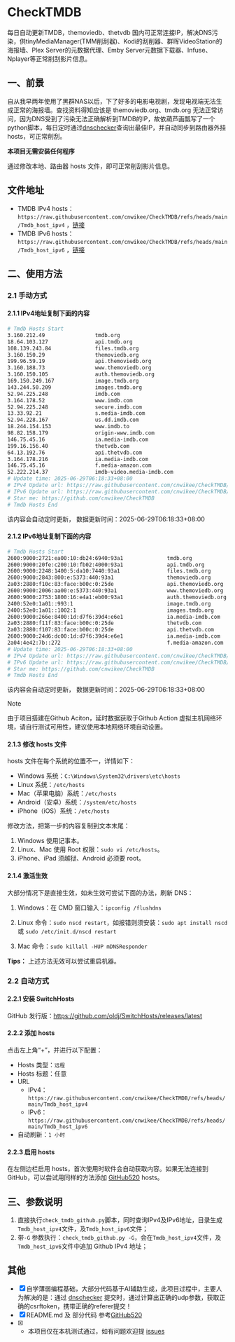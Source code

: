 # CheckTMDB

每日自动更新TMDB，themoviedb、thetvdb 国内可正常连接IP，解决DNS污染，供tinyMediaManager(TMM削刮器)、Kodi的刮削器、群晖VideoStation的海报墙、Plex Server的元数据代理、Emby Server元数据下载器、Infuse、Nplayer等正常削刮影片信息。

## 一、前景

自从我早两年使用了黑群NAS以后，下了好多的电影电视剧，发现电视端无法生成正常的海报墙。查找资料得知应该是 themoviedb.org、tmdb.org 无法正常访问，因为DNS受到了污染无法正确解析到TMDB的IP，故依葫芦画瓢写了一个python脚本，每日定时通过[dnschecker](https://dnschecker.org/)查询出最佳IP，并自动同步到路由器外挂hosts，可正常削刮。

**本项目无需安装任何程序**

通过修改本地、路由器 hosts 文件，即可正常削刮影片信息。

## 文件地址

- TMDB IPv4 hosts：`https://raw.githubusercontent.com/cnwikee/CheckTMDB/refs/heads/main/Tmdb_host_ipv4` ，[链接](https://raw.githubusercontent.com/cnwikee/CheckTMDB/refs/heads/main/Tmdb_host_ipv4)
- TMDB IPv6 hosts：`https://raw.githubusercontent.com/cnwikee/CheckTMDB/refs/heads/main/Tmdb_host_ipv6` ，[链接](https://raw.githubusercontent.com/cnwikee/CheckTMDB/refs/heads/main/Tmdb_host_ipv6)

## 二、使用方法

### 2.1 手动方式

#### 2.1.1 IPv4地址复制下面的内容

```bash
# Tmdb Hosts Start
3.160.212.49                tmdb.org
18.64.103.127               api.tmdb.org
108.139.243.84              files.tmdb.org
3.160.150.29                themoviedb.org
199.96.59.19                api.themoviedb.org
3.160.188.73                www.themoviedb.org
3.160.150.105               auth.themoviedb.org
169.150.249.167             image.tmdb.org
143.244.50.209              images.tmdb.org
52.94.225.248               imdb.com
3.164.178.52                www.imdb.com
52.94.225.248               secure.imdb.com
13.33.92.21                 s.media-imdb.com
52.94.228.167               us.dd.imdb.com
18.244.154.153              www.imdb.to
98.82.158.179               origin-www.imdb.com
146.75.45.16                ia.media-imdb.com
199.16.156.40               thetvdb.com
64.13.192.76                api.thetvdb.com
3.164.178.216               ia.media-imdb.com
146.75.45.16                f.media-amazon.com
52.222.214.37               imdb-video.media-imdb.com
# Update time: 2025-06-29T06:18:33+08:00
# IPv4 Update url: https://raw.githubusercontent.com/cnwikee/CheckTMDB/refs/heads/main/Tmdb_host_ipv4
# IPv6 Update url: https://raw.githubusercontent.com/cnwikee/CheckTMDB/refs/heads/main/Tmdb_host_ipv6
# Star me: https://github.com/cnwikee/CheckTMDB
# Tmdb Hosts End

```

该内容会自动定时更新， 数据更新时间：2025-06-29T06:18:33+08:00

#### 2.1.2 IPv6地址复制下面的内容

```bash
# Tmdb Hosts Start
2600:9000:2721:ea00:10:db24:6940:93a1              tmdb.org
2600:9000:20fe:c200:10:fb02:4000:93a1              api.tmdb.org
2600:9000:2248:1400:5:da10:7440:93a1               files.tmdb.org
2600:9000:2843:800:e:5373:440:93a1                 themoviedb.org
2a03:2880:f10c:83:face:b00c:0:25de                 api.themoviedb.org
2600:9000:2006:aa00:e:5373:440:93a1                www.themoviedb.org
2600:9000:2753:1800:16:e4a1:eb00:93a1              auth.themoviedb.org
2400:52e0:1a01::993:1                              image.tmdb.org
2400:52e0:1a01::1002:1                             images.tmdb.org
2600:9000:266e:8400:1d:d7f6:39d4:e6e1              ia.media-imdb.com
2a03:2880:f11f:83:face:b00c:0:25de                 thetvdb.com
2a03:2880:f107:83:face:b00c:0:25de                 api.thetvdb.com
2600:9000:24d6:dc00:1d:d7f6:39d4:e6e1              ia.media-imdb.com
2a04:4e42:7b::272                                  f.media-amazon.com
# Update time: 2025-06-29T06:18:33+08:00
# IPv4 Update url: https://raw.githubusercontent.com/cnwikee/CheckTMDB/refs/heads/main/Tmdb_host_ipv4
# IPv6 Update url: https://raw.githubusercontent.com/cnwikee/CheckTMDB/refs/heads/main/Tmdb_host_ipv6
# Star me: https://github.com/cnwikee/CheckTMDB
# Tmdb Hosts End

```

该内容会自动定时更新， 数据更新时间：2025-06-29T06:18:33+08:00

> [!NOTE]
> 由于项目搭建在Github Aciton，延时数据获取于Github Action 虚拟主机网络环境，请自行测试可用性，建议使用本地网络环境自动设置。

#### 2.1.3 修改 hosts 文件

hosts 文件在每个系统的位置不一，详情如下：

- Windows 系统：`C:\Windows\System32\drivers\etc\hosts`
- Linux 系统：`/etc/hosts`
- Mac（苹果电脑）系统：`/etc/hosts`
- Android（安卓）系统：`/system/etc/hosts`
- iPhone（iOS）系统：`/etc/hosts`

修改方法，把第一步的内容复制到文本末尾：

1. Windows 使用记事本。
2. Linux、Mac 使用 Root 权限：`sudo vi /etc/hosts`。
3. iPhone、iPad 须越狱、Android 必须要 root。

#### 2.1.4 激活生效

大部分情况下是直接生效，如未生效可尝试下面的办法，刷新 DNS：

1. Windows：在 CMD 窗口输入：`ipconfig /flushdns`

2. Linux 命令：`sudo nscd restart`，如报错则须安装：`sudo apt install nscd` 或 `sudo /etc/init.d/nscd restart`

3. Mac 命令：`sudo killall -HUP mDNSResponder`

**Tips：** 上述方法无效可以尝试重启机器。

### 2.2 自动方式

#### 2.2.1 安装 SwitchHosts

GitHub 发行版：https://github.com/oldj/SwitchHosts/releases/latest

#### 2.2.2 添加 hosts

点击左上角“+”，并进行以下配置：

- Hosts 类型：`远程`
- Hosts 标题：任意
- URL
    - IPv4：`https://raw.githubusercontent.com/cnwikee/CheckTMDB/refs/heads/main/Tmdb_host_ipv4`
    - IPv6：`https://raw.githubusercontent.com/cnwikee/CheckTMDB/refs/heads/main/Tmdb_host_ipv6`
- 自动刷新：`1 小时`

#### 2.2.3 启用 hosts

在左侧边栏启用 hosts，首次使用时软件会自动获取内容。如果无法连接到 GitHub，可以尝试用同样的方法添加 [GitHub520](https://github.com/521xueweihan/GitHub520) hosts。

## 三、参数说明

1. 直接执行`check_tmdb_github.py`脚本，同时查询IPv4及IPv6地址，目录生成`Tmdb_host_ipv4`文件，及`Tmdb_host_ipv6`文件；
2. 带`-G` 参数执行：`check_tmdb_github.py -G`，会在`Tmdb_host_ipv4`文件，及`Tmdb_host_ipv6`文件中追加 Github IPv4 地址；

## 其他

- [x] 自学薄弱编程基础，大部分代码基于AI辅助生成，此项目过程中，主要人为解决的是：通过 [dnschecker](https://dnschecker.org/) 提交时，通过计算出正确的udp参数，获取正确的csrftoken，携带正确的referer提交！
- [x] README.md 及 部分代码 参考[GitHub520](https://github.com/521xueweihan/GitHub520)
- [x] * 本项目仅在本机测试通过，如有问题欢迎提 [issues](https://github.com/cnwikee/CheckTMDB/issues/new)
